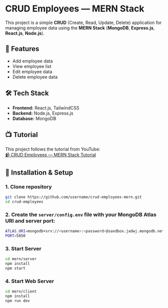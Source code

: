 # CRUD Employees — MERN Stack

This project is a simple **CRUD** (Create, Read, Update, Delete) application for managing employee data using the **MERN Stack** (**MongoDB**, **Express.js**, **React.js**, **Node.js**).

## 🎯 Features
- Add employee data
- View employee list
- Edit employee data
- Delete employee data

## 🛠️ Tech Stack
- **Frontend:** React.js, TailwindCSS
- **Backend:** Node.js, Express.js
- **Database:** MongoDB

## 📺 Tutorial
This project follows the tutorial from YouTube:  
[📹 CRUD Employees — MERN Stack Tutorial](https://youtu.be/4nKWREmCvsE?si=_WJBO-JH4uYhS9os)

## 🚀 Installation & Setup
### 1. Clone repository
```bash
git clone https://github.com/username/crud-employees-mern.git
cd crud-employees
```
### 2. Create the `server/config.env` file with your MongoDB Atlas URI and server port:
```bash
ATLAS_URI=mongodb+srv://<username>:<password>@sandbox.jadwj.mongodb.net/
PORT=5050
```
### 3. Start Server 
```bash
cd mern/server
npm install
npm start
```
### 4. Start Web Server 
```bash
cd mern/client
npm install
npm run dev
```
